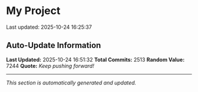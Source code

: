 # My Project


Last updated: 2025-10-24 16:25:37
























































































































































































































































































































































































































































































































































































































































































































































































































































































































































































































































































































































































































































































































































































































































































































































































































































































































































































































































































































































































































































































































































































































































































































































































































































































































































































































































































































































































































































































































































































































## Auto-Update Information

**Last Updated:** 2025-10-24 16:51:32
**Total Commits:** 2513
**Random Value:** 7244
**Quote:** _Keep pushing forward!_

---
_This section is automatically generated and updated._